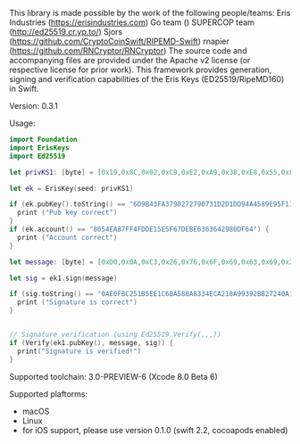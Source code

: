 This library is made possible by the work of the following people/teams:
Eris Industries (https://erisindustries.com)
Go team ()
SUPERCOP team (http://ed25519.cr.yp.to/)
Sjors (https://github.com/CryptoCoinSwift/RIPEMD-Swift)
rnapier (https://github.com/RNCryptor/RNCryptor)
The source code and accompanying files are provided under the Apache v2 license (or respective license for prior work).
This framework provides generation, signing and verification capabilities of the Eris Keys (ED25519/RipeMD160) in Swift.

Version: 0.3.1

Usage:
```swift
import Foundation
import ErisKeys
import Ed25519

let privKS1: [byte] = [0x19,0x8C,0x02,0xC9,0xE2,0xA9,0x38,0xE8,0x55,0xF8,0x25,0xB3,0xB0,0xDB,0x06,0xD5,0xD8,0xA1,0xC5,0x2A,0xE4,0xB6,0xA2,0x93,0x4B,0x50,0xDC,0xFB,0xB0,0x89,0xE7,0x99]

let ek = ErisKey(seed: privKS1)

if (ek.pubKey().toString() == "6D9B43FA3798272790731D2D1DD94A4589E95F11B6FC9A8E9399E801165C3F44") {
  print ("Pub key correct")
}
if (ek.account() == "8054EAB7FF4FDDE15E5F67DEBE6363642980DF64") {
  print ("Account correct")
}

let message: [byte] = [0xD0,0x0A,0xC3,0x26,0x76,0x6F,0x69,0x63,0x69,0x20,0x75,0x6E,0x20,0x74,0x65,0x78,0x74,0x65,0x20,0x64,0x65,0x20,0x33,0x32,0x20,0x63,0x68,0x61,0x72,0x61,0x63,0x74,0x65,0x72,0x65,0x73,0x00,0x00,0x00,0x00,0x00,0x00,0x00,0x00,0x00,0x00,0x00,0x00,0xF2,0x14,0x9A,0x1E,0xC4,0x94,0xD9,0x46,0x58,0x1A,0xC4,0x53,0x21,0xA0,0xE5,0x45,0x57,0x3D,0x2C,0x4C]

let sig = ek1.sign(message)

if (sig.toString() == "0AE0FBC251B5EE1C6BA588A8334ECA218A99392BB27240A1B44018F78809C99A82C44CFC68630A37536294D9ACF748415E3E099146FB959F9BFA7458BCE12401") {
  print ("Signature is correct")
}


// Signature verification (using Ed25519.Verify(,,,))
if (Verify(ek1.pubKey(), message, sig)) {
  print("Signature is verified!")
}
```

Supported toolchain:
3.0-PREVIEW-6 (Xcode 8.0 Beta 6)

Supported plaftorms:
- macOS
- Linux
- for iOS support, please use version 0.1.0 (swift 2.2, cocoapods enabled)